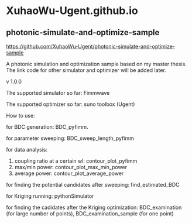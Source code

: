 # XuhaoWu-Ugent.github.io
## photonic-simulate-and-optimize-sample
https://github.com/XuhaoWu-Ugent/photonic-simulate-and-optimize-sample

A photonic simulation and optimization sample based on my master thesis. The link code for other simulator and optimizer will be added later.



v 1.0.0

The supported simulator so far: Fimmwave

The supported optimizer so far: suno toolbox (Ugent)

How to use:

for BDC generation: BDC_pyfimm.

for parameter sweeping: BDC_sweep_length_pyfimm

for data analysis:

1. coupling ratio at a certain wl: contour_plot_pyfimm
2. max/min power: contour_plot_max_min_power
3. average power: contour_plot_average_power

for finding the potential candidates after sweeping: find_estimated_BDC

for Kriging running: pythonSimulator 

for finding the cadidates after the Kriging optimization: BDC_examination (for large number of points), BDC_examination_sample (for one point)
